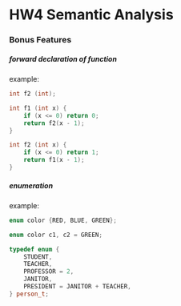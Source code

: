 # HW4 Semantic Analysis

### Bonus Features

##### forward declaration of function

example:
```cpp
int f2 (int);

int f1 (int x) {
    if (x <= 0) return 0;
    return f2(x - 1);
}

int f2 (int x) {
    if (x <= 0) return 1;
    return f1(x - 1);
}
```

##### enumeration

example:
```cpp
enum color {RED, BLUE, GREEN};

enum color c1, c2 = GREEN;

typedef enum {
    STUDENT,
    TEACHER,
    PROFESSOR = 2,
    JANITOR,
    PRESIDENT = JANITOR + TEACHER,
} person_t;
```

